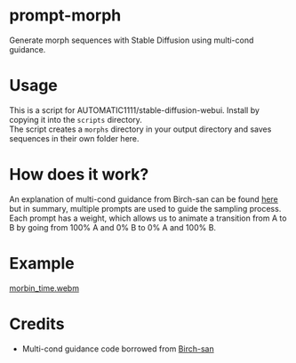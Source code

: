 # prompt-morph
Generate morph sequences with Stable Diffusion using multi-cond guidance.

# Usage
This is a script for AUTOMATIC1111/stable-diffusion-webui. Install by copying it into the `scripts` directory.  
The script creates a `morphs` directory in your output directory and saves sequences in their own folder here.

# How does it work?
An explanation of multi-cond guidance from Birch-san can be found [here](https://www.reddit.com/r/StableDiffusion/comments/xr7wwf/sequential_token_weighting_invented_by/iqdm5ya/) but in summary, multiple prompts are used to guide the sampling process. Each prompt has a weight, which allows us to animate a transition from A to B by going from 100% A and 0% B to 0% A and 100% B.

# Example
[morbin_time.webm](https://user-images.githubusercontent.com/114889020/193682082-0a6665d0-8a91-445a-87d9-370bcd81d407.webm)

# Credits
- Multi-cond guidance code borrowed from [Birch-san](https://github.com/Birch-san/stable-diffusion/blob/birch-mps-waifu/scripts/txt2img_fork.py)

